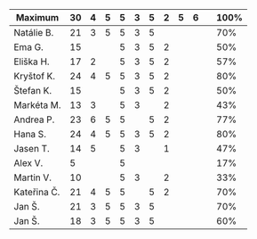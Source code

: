 | Maximum     | 30 | 4 | 5 | 5 | 3 | 5 | 2 | 5 | 6 |   | 100% |
|-------------|----|---|---|---|---|---|---|---|---|---|------|
| Natálie B.  | 21 | 3 | 5 | 5 | 3 | 5 |   |   |   |   | 70%  |
| Ema G.      | 15 |   |   | 5 | 3 | 5 | 2 |   |   |   | 50%  |
| Eliška H.   | 17 | 2 |   | 5 | 3 | 5 | 2 |   |   |   | 57%  |
| Kryštof K.  | 24 | 4 | 5 | 5 | 3 | 5 | 2 |   |   |   | 80%  |
| Štefan K.   | 15 |   |   | 5 | 3 | 5 | 2 |   |   |   | 50%  |
| Markéta M.  | 13 | 3 |   | 5 | 3 |   | 2 |   |   |   | 43%  |
| Andrea P.   | 23 | 6 | 5 | 5 |   | 5 | 2 |   |   |   | 77%  |
| Hana S.     | 24 | 4 | 5 | 5 | 3 | 5 | 2 |   |   |   | 80%  |
| Jasen T.    | 14 | 5 |   | 5 | 3 |   | 1 |   |   |   | 47%  |
| Alex V.     | 5  |   |   | 5 |   |   |   |   |   |   | 17%  |
| Martin V.   | 10 |   |   | 5 | 3 |   | 2 |   |   |   | 33%  |
| Kateřina Č. | 21 | 4 | 5 | 5 |   | 5 | 2 |   |   |   | 70%  |
| Jan Š.      | 21 | 3 | 5 | 5 | 3 | 5 |   |   |   |   | 70%  |
| Jan Š.      | 18 | 3 | 5 | 5 | 3 | 5 |   |   |   |   | 60%  |
